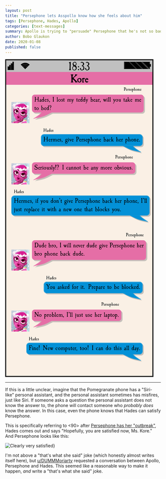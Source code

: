 ```yaml
---
layout: post
title: "Persephone lets Asspollo know how she feels about him"
tags: [Persephone, Hades, Apollo]
categories: [text-messages]
summary: Apollo is trying to "persuade" Persephone that he's not so bad, but Persephone knows better.
author: Bobo Glaukon
date: 2020-01-08
published: false
---
```


![Apollo's phone knows that Hades can satisfy Persephone.](/assets/img/buttweasel.png)

<hr>

If this is a little unclear, imagine that the Pomegranate phone has a "Siri-like" personal assistant, and the personal assistant sometimes has misfires, just like Siri. If someone asks a question the personal assistant does not know the answer to, the phone will contact someone who *probably does* know the answer. In this case, even the phone knows that Hades can satisfy Persephone. 

This is specifically referring to <90> after [Persephone has her "outbreak"](https://www.webtoons.com/en/romance/lore-olympus/episode-90/viewer?title_no=1320&episode_no=94), Hades comes out and says "Hopefully, you are satisfied now, Ms. Kore." And Persephone looks like this:

![Clearly very satisfied](/assets/img/satisfied-persephone.png)}

I'm not above a "that's what she said" joke (which honestly almost writes itself here), but [u/DUMMMoriarty](https://www.reddit.com/r/Lore_Olympus/comments/e9hemo/zeus_is_deviant_by_any_standard/faketns?utm_source=share&utm_medium=web2x) requested a conversation between Apollo, Persephone and Hades. This seemed like a reasonable way to make it happen, *and* write a "that's what she said" joke.
